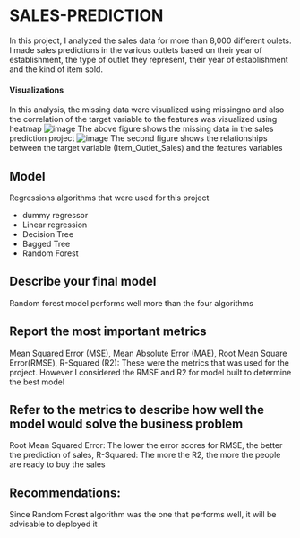 # SALES-PREDICTION
In this project, I analyzed the sales data for more than 8,000 different oulets. I made sales predictions in the various outlets based on their year of establishment, the type of outlet they represent, their year of establishment and the kind of item sold.

#### Visualizations
In this analysis, the missing data were visualized using missingno and also the correlation of the target variable to the features was visualized using heatmap
![image](https://user-images.githubusercontent.com/120944468/227781895-00536716-8a94-4b75-bf87-2f6d610dd622.png)
The above figure shows the missing data in the sales prediction project
![image](https://user-images.githubusercontent.com/120944468/227781972-b12b8c82-50e3-410c-8214-e857fa9a4b92.png)
The second figure shows the relationships between the target variable (Item_Outlet_Sales) and the features variables

## Model
Regressions algorithms that were used for this project 
 - dummy regressor
 - Linear regression
 - Decision Tree
 - Bagged Tree
 - Random Forest

## Describe your final model
Random forest model performs well more than the four algorithms

## Report the most important metrics
Mean Squared Error (MSE), Mean Absolute Error (MAE), Root Mean Square Error(RMSE), R-Squared (R2):
These were the metrics that was used for the project. However I considered the RMSE and R2 for model built to determine the best model

## Refer to the metrics to describe how well the model would solve the business problem
Root Mean Squared Error: The lower the error scores for RMSE, the better the prediction of sales, 
R-Squared: The more the R2, the more the people are ready to buy the sales

## Recommendations:
Since Random Forest algorithm was the one that performs well, it will be advisable to deployed it
